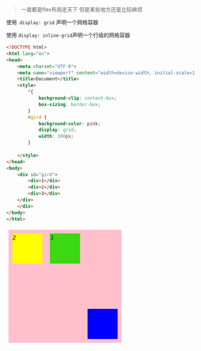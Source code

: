 > 一直都是flex布局走天下 但是某些地方还是比较麻烦

使用` display: grid`  声明一个网格容器 

使用 `display: inline-grid`声明一个行级的网格容器

```html
<!DOCTYPE html>
<html lang="en">
<head>
    <meta charset="UTF-8">
    <meta name="viewport" content="width=device-width, initial-scale=1.0">
    <title>Document</title>
    <style>
        *{
            background-clip: content-box;
            box-sizing: border-box;
        }
        #gird {
            background-color: pink;
            display: grid;
            width: 300px;
        }
   
    </style>
</head>
<body>
    <div id="gird">
        <div>1</div>
        <div>2</div>
        <div>3</div>
    </div>
    </div>
</body>
</html>
```

![image-20240428094155569](./image/image-20240428094155569.png)
